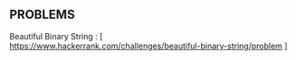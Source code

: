 PROBLEMS 
----
Beautiful Binary String : 
[ https://www.hackerrank.com/challenges/beautiful-binary-string/problem ]
